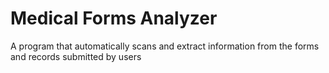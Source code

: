 # Medical Forms Analyzer
 A program that automatically scans and extract information from the forms and records submitted by users
